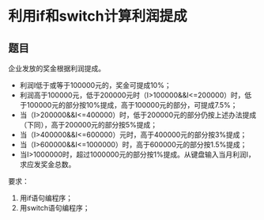 # 利用if和switch计算利润提成
## 题目
企业发放的奖金根据利润提成。
* 利润I低于或等于100000元的，奖金可提成10%；
* 利润高于100000元，低于200000元时（I>100000&&I<=200000）时，低于100000元的部分按10%提成，高于100000元的部分，可提成7.5%；
* 当（I>200000&&I<=400000）时，低于200000元的部分仍按上述办法提成（下同），高于200000元的部分按5%提成；
* 当（I>400000&&I<=600000）元时，高于400000元的部分按3%提成；
* 当（I>600000&&I<=1000000）时，高于600000元的部分按1.5%提成；
* 当I>1000000时，超过1000000元的部分按1%提成。从键盘输入当月利润I，求应发奖金总数。

要求：
1. 用if语句编程序；
2. 用switch语句编程序；
